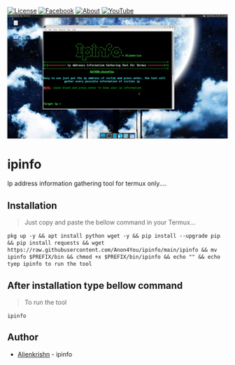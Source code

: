 [![License](https://img.shields.io/badge/Licenese-MIT-blue.svg?longCache=true&style=flat)](https://github.com/Anon4You/ipinfo/blob/main/LICENSE) [![Facebook](https://img.shields.io/badge/Facebook-Id-green)](https://www.facebook.com/alienkrishn) [![About](https://img.shields.io/badge/About-Me-red)](https://Anon4You.github.io/Alienkrishn) 
[![YouTube](https://img.shields.io/badge/You-Tube-yellow)](https://youtube.com/channel/UCeYmxYjmQfvLvFl-kbunGug) 
<img src="ipinfo.png"/>

# ipinfo
Ip address information gathering tool for termux only.... 

## Installation
> Just copy and paste the bellow command in your Termux... 
```
pkg up -y && apt install python wget -y && pip install --upgrade pip && pip install requests && wget https://raw.githubusercontent.com/Anon4You/ipinfo/main/ipinfo && mv ipinfo $PREFIX/bin && chmod +x $PREFIX/bin/ipinfo && echo "" && echo tyep ipinfo to run the tool
```
## After installation type bellow command <br>
> To run the tool
```
ipinfo
```
## Author
* [Alienkrishn](https://www.instagram.com/alienkrishn) - ipinfo
